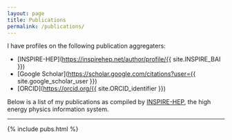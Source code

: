 ```yaml
---
layout: page
title: Publications
permalink: /publications/
---
```


I have profiles on the following publication aggregaters:  

* [INSPIRE-HEP](https://inspirehep.net/author/profile/{{ site.INSPIRE_BAI }}) 
* [Google Scholar](https://scholar.google.com/citations?user={{ site.google_scholar_user }})
* [ORCID](https://orcid.org/{{ site.ORCID_identifier }})  


Below is a list of my publications as compiled by [INSPIRE-HEP](https://inspirehep.net/), the high energy physics information system.

--------------------------------------

{% include pubs.html %}

